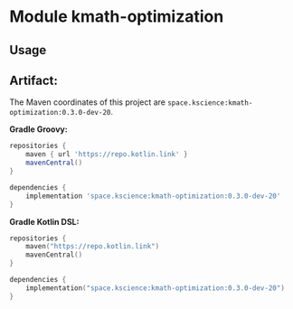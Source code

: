 # Module kmath-optimization



## Usage

## Artifact:

The Maven coordinates of this project are `space.kscience:kmath-optimization:0.3.0-dev-20`.

**Gradle Groovy:**
```groovy
repositories {
    maven { url 'https://repo.kotlin.link' }
    mavenCentral()
}

dependencies {
    implementation 'space.kscience:kmath-optimization:0.3.0-dev-20'
}
```
**Gradle Kotlin DSL:**
```kotlin
repositories {
    maven("https://repo.kotlin.link")
    mavenCentral()
}

dependencies {
    implementation("space.kscience:kmath-optimization:0.3.0-dev-20")
}
```
